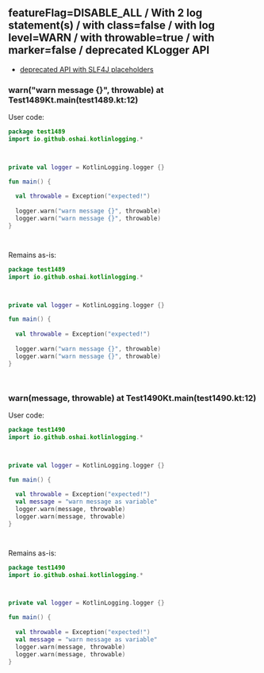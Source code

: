 ## featureFlag=DISABLE_ALL / With 2 log statement(s) / with class=false / with log level=WARN / with throwable=true / with marker=false / deprecated KLogger API

* [deprecated API with SLF4J placeholders](deprecated-slf4j-placeholders.md)

###  warn("warn message {}", throwable) at Test1489Kt.main(test1489.kt:12)

User code:
```kotlin
package test1489
import io.github.oshai.kotlinlogging.*



private val logger = KotlinLogging.logger {}

fun main() {
  
  val throwable = Exception("expected!")
  
  logger.warn("warn message {}", throwable)
  logger.warn("warn message {}", throwable)
}




```
  
Remains as-is:
```kotlin
package test1489
import io.github.oshai.kotlinlogging.*



private val logger = KotlinLogging.logger {}

fun main() {
  
  val throwable = Exception("expected!")
  
  logger.warn("warn message {}", throwable)
  logger.warn("warn message {}", throwable)
}




```

###  warn(message, throwable) at Test1490Kt.main(test1490.kt:12)

User code:
```kotlin
package test1490
import io.github.oshai.kotlinlogging.*



private val logger = KotlinLogging.logger {}

fun main() {
  
  val throwable = Exception("expected!")
  val message = "warn message as variable"
  logger.warn(message, throwable)
  logger.warn(message, throwable)
}




```
  
Remains as-is:
```kotlin
package test1490
import io.github.oshai.kotlinlogging.*



private val logger = KotlinLogging.logger {}

fun main() {
  
  val throwable = Exception("expected!")
  val message = "warn message as variable"
  logger.warn(message, throwable)
  logger.warn(message, throwable)
}




```
